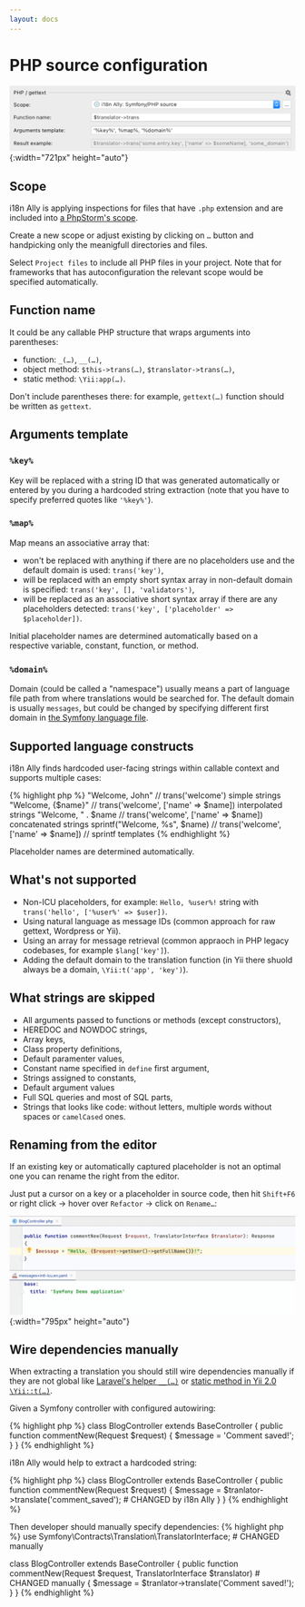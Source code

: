 ```yaml
---
layout: docs
---
```


# PHP source configuration

![PHP Source Code Preferences screenshot](assets/php-preferences.png){:width="721px" height="auto"}

## Scope

i18n Ally is applying inspections for files that have `.php` extension and are included into [a PhpStorm's scope](https://www.jetbrains.com/help/phpstorm/settings-scopes.html#d55e18f7).

Create a new scope or adjust existing by clicking on `…` button and handpicking only the meanigfull directories and files.

Select `Project files` to include all PHP files in your project. Note that for frameworks that has autoconfiguration the relevant scope would be specified automatically.

## Function name

It could be any callable PHP structure that wraps arguments into parentheses:

* function: `_(…)`, `__(…)`,
* object method: `$this->trans(…)`, `$translator->trans(…)`,
* static method: `\Yii:app(…)`.

Don't include parentheses there: for example, `gettext(…)` function should be written as `gettext`.

## Arguments template

### `%key%`

Key will be replaced with a string ID that was generated automatically or entered by you during a hardcoded string extraction (note that you have to specify preferred quotes like `'%key%'`).

### `%map%`

Map means an associative array that:

* won't be replaced with anything if there are no placeholders use and the default domain is used: `trans('key')`,
* will be replaced with an empty short syntax array in non-default domain is specified: `trans('key', [], 'validators')`,
* will be replaced as an associative short syntax array if there are any placeholders detected: `trans('key', ['placeholder' => $placeholder])`.

Initial placeholder names are determined automatically based on a respective variable, constant, function, or method.

### `%domain%`

Domain (could be called a "namespace") usually means a part of language file path from where translations would be searched for. The default domain is usually `messages`, but could be changed by specifying different first domain in [the Symfony language file](/configure-language-files/symfony).

## Supported language constructs

i18n Ally finds hardcoded user-facing strings within callable context and supports multiple cases:

{% highlight php %}
"Welcome, John"     // trans('welcome') simple strings
"Welcome, {$name}"  // trans('welcome', ['name' => $name]) interpolated strings
"Welcome, " . $name // trans('welcome', ['name' => $name]) concatenated strings
sprintf("Welcome, %s", $name) // trans('welcome', ['name' => $name]) // sprintf templates
{% endhighlight %}

Placeholder names are determined automatically.

## What's not supported

* Non-ICU placeholders, for example: `Hello, %user%!` string with `trans('hello', ['%user%' => $user])`.
* Using natural language as message IDs (common approach for raw gettext, Wordpress or Yii).
* Using an array for message retrieval (common appraoch in PHP legacy codebases, for example `$lang['key']`).
* Adding the default domain to the translation function (in Yii there shuold always be a domain, `\Yii:t('app', 'key')`).

## What strings are skipped

* All arguments passed to functions or methods (except constructors),
* HEREDOC and NOWDOC strings,
* Array keys,
* Class property definitions,
* Default paramenter values,
* Constant name specified in `define` first argument,
* Strings assigned to constants,
* Default argument values
* Full SQL queries and most of SQL parts,
* Strings that looks like code: without letters, multiple words without spaces or `camelCased` ones.

## Renaming from the editor

If an existing key or automatically captured placeholder is not an optimal one you can rename the right from the editor.

Just put a cursor on a key or a placeholder in source code, then hit `Shift+F6`<br>or right click → hover over `Refactor` → click on `Rename…`:

![PHP renaming key and placeholder from editor screencast](assets/php-renaming.gif){:width="795px" height="auto"}

## Wire dependencies manually

When extracting a translation you should still wire dependencies manually if they are not global like [Laravel's helper `__(…)`](https://laravel.com/docs/8.x/localization#retrieving-translation-strings) or [static method in Yii 2.0 `\Yii::t(…)`](https://www.yiiframework.com/doc/guide/2.0/en/tutorial-i18n#1-wrap-a-text-message).

Given a Symfony controller with configured autowiring:

{% highlight php %}
class BlogController extends BaseController
{
    public function commentNew(Request $request)
    {
        $message = 'Comment saved!';
    }
}
{% endhighlight %}

i18n Ally would help to extract a hardcoded string:

{% highlight php %}
class BlogController extends BaseController
{
    public function commentNew(Request $request)
    {
        $message = $tranlator->translate('comment_saved'); # CHANGED by i18n Ally
    }
}
{% endhighlight %}

Then developer should manually specify dependencies:
{% highlight php %}
use Symfony\Contracts\Translation\TranslatorInterface; # CHANGED manually

class BlogController extends BaseController
{
    public function commentNew(Request $request, TranslatorInterface $translator) # CHANGED manually
    {
        $message = $tranlator->translate('Comment saved!');
    }
}
{% endhighlight %}
